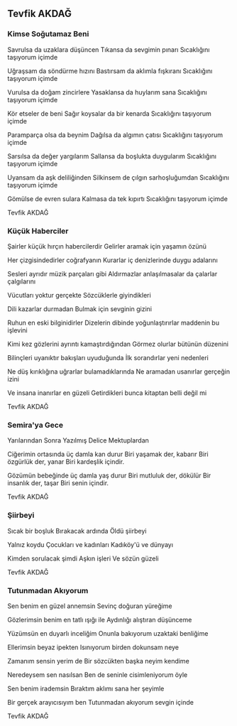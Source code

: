 ## Tevfik AKDAĞ

### Kimse Soğutamaz Beni

Savrulsa da uzaklara düşüncen
Tıkansa da sevgimin pınarı
Sıcaklığını taşıyorum içimde

Uğraşsam da söndürme hızını
Bastırsam da aklımla fışkıranı
Sıcaklığını taşıyorum içimde

Vurulsa da doğam zincirlere
Yasaklansa da huylarım sana
Sıcaklığını taşıyorum içimde

Kör etseler de beni
Sağır koysalar da bir kenarda
Sıcaklığını taşıyorum içimde

Paramparça olsa da beynim
Dağılsa da algımın çatısı
Sıcaklığını taşıyorum içimde

Sarsılsa da değer yargılarım
Sallansa da boşlukta duygularım
Sıcaklığını taşıyorum içimde

Uyansam da aşk deliliğinden
Silkinsem de çılgın sarhoşluğumdan
Sıcaklığını taşıyorum içimde

Gömülse de evren sulara
Kalmasa da tek kıpırtı
Sıcaklığını taşıyorum içimde

Tevfik AKDAĞ

### Küçük Haberciler

Şairler küçük hırçın habercilerdir
Gelirler aramak için yaşamın özünü

Her çizgisindedirler coğrafyanın
Kurarlar iç denizlerinde duygu adalarını

Sesleri ayrıdır müzik parçaları gibi
Aldırmazlar anlaşılmasalar da çalarlar çalgılarını

Vücutları yoktur gerçekte
Sözcüklerle giyindikleri

Dili kazarlar durmadan
Bulmak için sevginin gizini

Ruhun en eski bilginidirler
Dizelerin dibinde yoğunlaştırırlar maddenin bu işlevini

Kimi kez gözlerini ayrıntı kamaştırdığından
Görmez olurlar bütünün düzenini

Bilinçleri uyanıktır bakışları uyuduğunda
İlk sorandırlar yeni nedenleri

Ne düş kırıklığına uğrarlar bulamadıklarında
Ne aramadan usanırlar gerçeğin izini

Ve insana inanırlar en güzeli
Getirdikleri bunca kitaptan belli değil mi

Tevfik AKDAĞ

### Semira'ya Gece
  Yarılarından Sonra Yazılmış Delice Mektuplardan

Ciğerimin ortasında üç damla kan durur
Biri yaşamak der, kabarır
Biri özgürlük der, yanar
Biri kardeşlik içindir.

Gözümün bebeğinde üç damla yaş durur
Biri mutluluk der, dökülür
Bir insanlık der, taşar
Biri senin içindir.

Tevfik AKDAĞ

### Şiirbeyi

Sıcak bir boşluk
Bırakacak ardında
Öldü şiirbeyi

Yalnız koydu
Çocukları ve kadınları
Kadıköy'ü ve dünyayı

Kimden sorulacak şimdi
Aşkın işleri
Ve sözün güzeli

Tevfik AKDAĞ

### Tutunmadan Akıyorum

Sen benim en güzel annemsin
Sevinç doğuran yüreğime

Gözlerimsin benim en tatlı ışığı ile
Aydınlığı alıştıran düşünceme

Yüzümsün en duyarlı inceliğim
Onunla bakıyorum uzaktaki benliğime

Ellerimsin beyaz ipekten
Isınıyorum birden dokunsam neye

Zamanım sensin yerim de
Bir sözcükten başka neyim kendime

Neredeysem sen nasılsan
Ben de seninle cisimleniyorum öyle

Sen benim irademsin
Bıraktım aklımı sana her şeyimle

Bir gerçek arayıcısıyım ben
Tutunmadan akıyorum sevgin içinde

Tevfik AKDAĞ